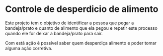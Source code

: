 <h1>Controle de desperdicio de alimento</h1>

<p>
  Este projeto tem o objetivo de identificar a pessoa que pegar a bandeja/prato e quanto de alimento que ela pegou e repetir este processo quando ele for deixar a bandeja/prato para sair.
</p>
<p>
  Com está ação é possível saber quem desperdiça alimento e poder tomar alguma ação corretiva.
</p>
